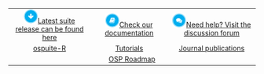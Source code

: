 <table align="center" style="margin: 0px auto;">
  <tr align="center">
    <td style="vertical-align:middle">
      <img style="height: 2em;" src="./images/download.png"><a href="http://setup.open-systems-pharmacology.org">Latest suite release can be found here</a>
    </td>
    <td style="vertical-align:middle">
   <img style="height: 2em;" src="./images/documentation.png"><a href="https://docs.open-systems-pharmacology.org">Check our documentation</a></td>
    <td><img style="height: 2em;" src="./images/forum.png"><a href="http://forum.open-systems-pharmacology.org">Need help? Visit the discussion forum</a></td>
  </tr>
  <tr align="center">
    <td style="vertical-align:middle">
   <a href="https://www.open-systems-pharmacology.org/OSPSuite-R">ospuite-R</a></td>
    <td><a href="http://tutorials.open-systems-pharmacology.org">Tutorials</a></td>
    <td><a href="https://github.com/Open-Systems-Pharmacology/OSP-based-publications-and-content/issues?q=is%3Aopen+is%3Aissue+label%3AJournal">Journal publications</a></td>
  </tr>
  <tr align="center">
    <td colspan=3 style="margin: 0px auto;"><a href="https://github.com/Open-Systems-Pharmacology/Roadmap">OSP Roadmap</a></td>
  </tr>
</table>
